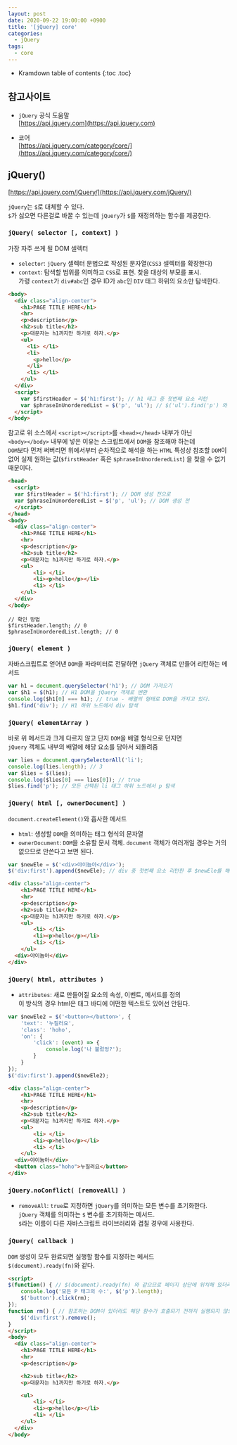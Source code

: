```yaml
---
layout: post
date: 2020-09-22 19:00:00 +0900
title: '[jQuery] core'
categories:
  - jQuery
tags:
  - core
---
```


* Kramdown table of contents
{:toc .toc}

## 참고사이트
- `jQuery` 공식 도움말  
[https://api.jquery.com](https://api.jquery.com)

- 코어  
[https://api.jquery.com/category/core/](https://api.jquery.com/category/core/)

## jQuery()  
[https://api.jquery.com/jQuery/](https://api.jquery.com/jQuery/)  

`jQuery`는 `$`로 대체할 수 있다.  
`$`가 싫으면 다른걸로 바꿀 수 있는데 `jQuery`가 `$`를 재정의하는 함수를 제공한다.  

### `jQuery( selector [, context] )`

가장 자주 쓰게 될 DOM 셀렉터  
- `selector`: `jQuery` 셀렉터 문법으로 작성된 문자열(`CSS3` 셀렉터를 확장한다)
- `context`: 탐색할 범위를 의미하고 `CSS`로 표현. 찾을 대상의 부모를 표시.  
  가령 `context`가 `div#abc`인 경우 ID가 `abc`인 `DIV` 태그 하위의 요소만 탐색한다.

```html
<body>
  <div class="align-center">
    <h1>PAGE TITLE HERE</h1>
    <hr>
    <p>description</p>
    <h2>sub title</h2>
    <p>대문자는 h1까지만 하기로 하자.</p>
    <ul>
      <li> </li>
      <li>
        <p>hello</p>
      </li>
      <li> </li>
    </ul>
  </div>
  <script>
    var $firstHeader = $('h1:first'); // h1 태그 중 첫번째 요소 리턴
    var $phraseInUnorderedList = $('p', 'ul'); // $('ul').find('p') 와 같음. 즉, p태그 중 ul태그 하위에 있는 요소 찾기
  </script>
</body>
```

참고로 위 소스에서 `<script></script>`를 `<head></head>` 내부가 아닌  
`<body></body>` 내부에 넣은 이유는 스크립트에서 `DOM`을 참조해야 하는데  
`DOM`보다 먼저 써버리면 위에서부터 순차적으로 해석을 하는
`HTML` 특성상 참조할 `DOM`이 없어 실제 원하는 값(`$firstHeader` 혹은 `$phraseInUnorderedList`) 을 찾을 수 없기 때문이다.

```html
<head>
  <script>
  var $firstHeader = $('h1:first'); // DOM 생성 전으로
  var $phraseInUnorderedList = $('p', 'ul'); // DOM 생성 전
  </script>
</head>
<body>
  <div class="align-center">
  	<h1>PAGE TITLE HERE</h1>
  	<hr>
  	<p>description</p>
  	<h2>sub title</h2>
  	<p>대문자는 h1까지만 하기로 하자.</p>
  	<ul>
  		<li> </li>
  		<li><p>hello</p></li>
  		<li> </li>
  	</ul>
  </div>
</body>
```
```console
// 확인 방법
$firstHeader.length; // 0
$phraseInUnorderedList.length; // 0
```

### `jQuery( element )`
자바스크립트로 얻어낸 `DOM`을 파라미터로 전달하면 `jQuery` 객체로 만들어 리턴하는 메서드  

```js
var h1 = document.querySelector('h1'); // DOM 가져오기
var $h1 = $(h1); // H1 DOM을 jQuery 객체로 변환
console.log($h1[0] === h1); // true - 배열의 형태로 DOM을 가지고 있다.
$h1.find('div'); // H1 하위 노드에서 div 탐색
```

### `jQuery( elementArray )`
바로 위 메서드과 크게 다르지 않고 단지 `DOM`을 배열 형식으로 던지면  
`jQuery` 객체도 내부의 배열에 해당 요소를 담아서 되돌려줌

```js
var lies = document.querySelectorAll('li');
console.log(lies.length); // 3
var $lies = $(lies);
console.log($lies[0] === lies[0]); // true
$lies.find('p'); // 모든 선택된 li 태그 하위 노드에서 p 탐색
```

### `jQuery( html [, ownerDocument] )`
`document.createElement()`와 흡사한 메서드   
- `html`: 생성할 `DOM`을 의미하는 태그 형식의 문자열
- `ownerDocument`: `DOM`을 소유할 문서 객체. `document` 객체가 여러개일 경우는 거의 없으므로 안쓴다고 보면 된다.

```js
var $newEle = $('<div>야이뇸아</div>');
$('div:first').append($newEle); // div 중 첫번째 요소 리턴한 후 $newEle를 해당 요소의 끝나기 바로 전에 붙인다. 즉, </div> 바로 앞에
```

```HTML
<div class="align-center">
	<h1>PAGE TITLE HERE</h1>
	<hr>
	<p>description</p>
	<h2>sub title</h2>
	<p>대문자는 h1까지만 하기로 하자.</p>
	<ul>
		<li> </li>
		<li><p>hello</p></li>
		<li> </li>
	</ul>
  <div>야이뇸아</div>
</div>
````

### `jQuery( html, attributes )`
- `attributes`: 새로 만들어질 요소의 속성, 이벤트, 메서드를 정의  
이 방식의 경우 html은 태그 바디에 어떤한 텍스트도 있어선 안된다.

```js
var $newEle2 = $('<button></button>', {
	'text': '누질러요',
	'class': 'hoho',
	'on': {
		'click': (event) => {
			console.log('나 불렀엉?');
		}
	}
});
$('div:first').append($newEle2);
```

```html
<div class="align-center">
	<h1>PAGE TITLE HERE</h1>
	<hr>
	<p>description</p>
	<h2>sub title</h2>
	<p>대문자는 h1까지만 하기로 하자.</p>
	<ul>
		<li> </li>
		<li><p>hello</p></li>
		<li> </li>
	</ul>
  <div>야이뇸아</div>
  <button class="hoho">누질러요</button>
</div>
```

### `jQuery.noConflict( [removeAll] )`
- `removeAll`: `true`로 지정하면 `jQuery`를 의미하는 모든 변수를 초기화한다.  
`jQuery` 객체를 의미하는 `$` 변수를 초기화하는 메서드.  
`$`라는 이름이 다른 자바스크립트 라이브러리와 겹칠 경우에 사용한다.

### `jQuery( callback )`
`DOM` 생성이 모두 완료되면 실행할 함수를 지정하는 메서드  
`$(document).ready(fn)`와 같다.

```html
<script>
$(function() { // $(document).ready(fn) 와 같으므로 페이지 상단에 위치해 있더라도 DOM이 모두 생성된 후 실행된다.
	console.log('모든 P 태그의 수:', $('p').length);
	$('button').click(rm);
});
function rm() { // 참조하는 DOM이 있더라도 해당 함수가 호출되기 전까지 실행되지 않으므로 페이지 상단에 위치해도 무방
	$('div:first').remove();
}
</script>
<body>
  <div class="align-center">
  	<h1>PAGE TITLE HERE</h1>
  	<hr>
  	<p>description</p>

  	<h2>sub title</h2>
  	<p>대문자는 h1까지만 하기로 하자.</p>

  	<ul>
  		<li> </li>
  		<li><p>hello</p></li>
  		<li> </li>
  	</ul>
  </div>
</body>
```

